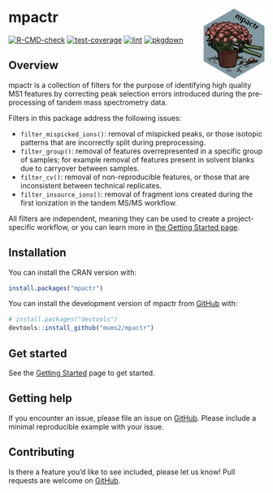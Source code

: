 
# mpactr <a href="https://www.mums2.org/mpactr/"><img src="man/figures/logo.png" align="right" height="138" alt="mpactr website" /></a>

<!-- README.md is generated from README.Rmd. Please edit that file -->
<!-- badges: start -->

[![R-CMD-check](https://github.com/mums2/mpactr/actions/workflows/r.yml/badge.svg)](https://github.com/mums2/mpactr/actions/workflows/r.yml)
[![test-coverage](https://github.com/mums2/mpactr/actions/workflows/test-coverage.yml/badge.svg)](https://github.com/mums2/mpactr/actions/workflows/test-coverage.yml)
[![lint](https://github.com/mums2/mpactr/actions/workflows/lintr.yml/badge.svg)](https://github.com/mums2/mpactr/actions/workflows/lintr.yml)
[![pkgdown](https://github.com/mums2/mpactr/actions/workflows/pkgdown.yaml/badge.svg)](https://github.com/mums2/mpactr/actions/workflows/pkgdown.yaml)
<!-- badges: end -->

## Overview

mpactr is a collection of filters for the purpose of identifying high
quality MS1 features by correcting peak selection errors introduced
during the pre-processing of tandem mass spectrometry data.

Filters in this package address the following issues:

- `filter_mispicked_ions()`: removal of mispicked peaks, or those
  isotopic patterns that are incorrectly split during preprocessing.
- `filter_group()`: removal of features overrepresented in a specific
  group of samples; for example removal of features present in solvent
  blanks due to carryover between samples.
- `filter_cv()`: removal of non-reproducible features, or those that are
  inconsistent between technical replicates.
- `filter_insource_ions()`: removal of fragment ions created during the
  first ionization in the tandem MS/MS workflow.

All filters are independent, meaning they can be used to create a
project-specific workflow, or you can learn more in [the Getting Started
page](https://www.mums2.org/mpactr/articles/mpactr.html).

## Installation

You can install the CRAN version with:

``` r
install.packages("mpactr")
```

You can install the development version of mpactr from
[GitHub](https://github.com/mums2/mpactr) with:

``` r
# install.packages("devtools")
devtools::install_github("mums2/mpactr")
```

## Get started

See the [Getting
Started](https://www.mums2.org/mpactr/articles/mpactr.html) page to get
started.

## Getting help

If you encounter an issue, please file an issue on
[GitHub](https://github.com/mums2/mpactr/issues). Please include a
minimal reproducible example with your issue.

## Contributing

Is there a feature you’d like to see included, please let us know! Pull
requests are welcome on [GitHub](https://github.com/mums2/mpactr/pulls).
